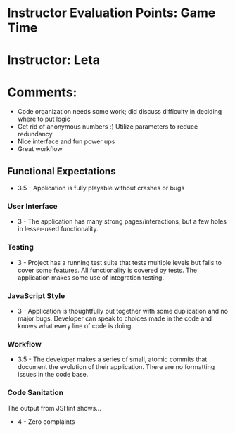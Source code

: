 # Instructor Evaluation Points: Game Time
# Instructor: Leta
# Comments:
  * Code organization needs some work; did discuss difficulty in deciding where to put logic
  * Get rid of anonymous numbers :) Utilize parameters to reduce redundancy
  * Nice interface and fun power ups
  * Great workflow

## Functional Expectations

* 3.5 - Application is fully playable without crashes or bugs

### User Interface

* 3 - The application has many strong pages/interactions, but a few holes in lesser-used functionality.

### Testing

* 3 - Project has a running test suite that tests multiple levels but fails to cover some features. All functionality is covered by tests. The application makes some use of integration testing.

### JavaScript Style

* 3 - Application is thoughtfully put together with some duplication and no major bugs. Developer can speak to choices made in the code and knows what every line of code is doing.

### Workflow

* 3.5 - The developer makes a series of small, atomic commits that document the evolution of their application. There are no formatting issues in the code base.

### Code Sanitation

The output from JSHint shows…

* 4 - Zero complaints
